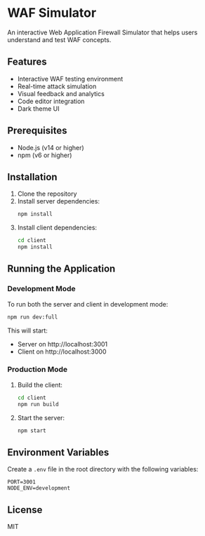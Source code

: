 # WAF Simulator

An interactive Web Application Firewall Simulator that helps users understand and test WAF concepts.

## Features

- Interactive WAF testing environment
- Real-time attack simulation
- Visual feedback and analytics
- Code editor integration
- Dark theme UI

## Prerequisites

- Node.js (v14 or higher)
- npm (v6 or higher)

## Installation

1. Clone the repository
2. Install server dependencies:
   ```bash
   npm install
   ```
3. Install client dependencies:
   ```bash
   cd client
   npm install
   ```

## Running the Application

### Development Mode

To run both the server and client in development mode:

```bash
npm run dev:full
```

This will start:

- Server on http://localhost:3001
- Client on http://localhost:3000

### Production Mode

1. Build the client:
   ```bash
   cd client
   npm run build
   ```
2. Start the server:
   ```bash
   npm start
   ```

## Environment Variables

Create a `.env` file in the root directory with the following variables:

```
PORT=3001
NODE_ENV=development
```

## License

MIT
